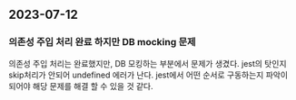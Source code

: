 ## 2023-07-12

### 의존성 주입 처리 완료 하지만 DB mocking 문제

의존성 주입 처리는 완료했지만, DB 모킹하는 부분에서 문제가 생겼다.
jest의 탓인지 skip처리가 안되어 undefined 에러가 난다.
jest에서 어떤 순서로 구동하는지 파악이 되어야 해당 문제를 해결 할 수 있을 것 같다.